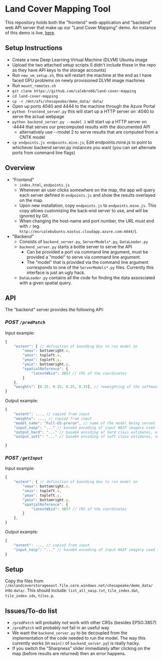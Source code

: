 # Land Cover Mapping Tool


This repository holds both the "frontend" web-application and "backend" web API server that make up our "Land Cover Mapping" demo. An instance of this demo is live, [here](http://msrcalebubuntu.eastus.cloudapp.azure.com:4040/).


## Setup Instructions

- Create a new Deep Learning Virtual Machine (DLVM) Ubuntu image
- Upload the two attached setup scripts (I didn't include these in the repo as they have API keys to the storage accounts) 
- Run `new_vm_setup.sh`, this will restart the machine at the end as I have faced GPU problems on newly provisioned DLVM image machines
- Run `mount_remotes.sh`
- `git clone https://github.com/calebrob6/land-cover-mapping`
- `cd land-cover-mapping`
- `cp -r /mnt/afs/chesapeake/demo_data/ data/`
- Open up ports 4040 and 4444 to the machine through the Azure Portal
- `python frontend_server.py` this will start up a HTTP server on :4040 to serve the actual webpage
- `python backend_server.py --model 1` will start up a HTTP server on :4444 that serves our precomputed results with the documented API
  - alternatively use --model 2 to serve results that are computed from a CNTK model
- `cp endpoints.js endpoints.mine.js`; Edit endpoints.mine.js to point to whichever backend server.py  instances you want (you can set alternate ports from command line flags)

## Overview

- "Frontend"
  - `index.html`, `endpoints.js`
  - Whenever an user clicks somewhere on the map, the app will query each server defined in `endpoints.js` and show the results overlayed on the map.
  - Upon new installation, copy `endpoints.js` to `endpoints.mine.js`. This copy allows customizing the back-end server to use, and will be ignored by Git.
  - When changing the host-name and port number, the URL must end with `/` (eg. `http://msrcalebubuntu.eastus.cloudapp.azure.com:4444/`).
- "Backend"
  - Consists of `backend_server.py`, `ServerModels*.py`, `DataLoader.py`
  - `backend_server.py` starts a bottle server to serve the API
    - Can be provided a port via command line argument, must be provided a "model" to serve via command line argument.
    - The "model" that is provided via the command line argument corresponds to one of the `ServerModels*.py` files. Currently this interface is just an ugly hack.
  - `DataLoader.py` contains all the code for finding the data assosciated with a given spatial query.


## API

The "backend" server provides the following API:

### *POST `/predPatch`*

Input example:
```js
{
    "extent": { // definition of bounding box to run model on
        "xmax": bottomright.x,
        "xmin": topleft.x,
        "ymax": topleft.y,
        "ymin": bottomright.y,
        "spatialReference": {
            "latestWkid": 3857 // CRS of the coordinates
        }
    },
    "weights": [0.25, 0.25, 0.25, 0.25], // reweighting of the softmax outputs, there should be one number (per class)
}
```

Output example:
```js
{
    "extent": ..., // copied from input
    "weights": ..., // copied from input
    "model_name": "Full-US-prerun", // name of the model being served
    "input_naip": "..." // base64 encoding of input NAIP imagery used to generate the model output, as PNG
    "output_hard": "..." // base64 encoding of hard class estimates, also as PNG
    "output_soft": "..." // base64 encoding of soft class estimates, see `utils.class_prediction_to_img()` for how image is generated

}
```

### *POST `/getInput`*

Input example:
```js
{
    "extent": { // definition of bounding box to run model on
        "xmax": bottomright.x,
        "xmin": topleft.x,
        "ymax": topleft.y,
        "ymin": bottomright.y,
        "spatialReference": {
            "latestWkid": 3857 // CRS of the coordinates
        }
    },
}
```

Output example:
```js
{
    "extent": ..., // copied from input
    "input_naip": "..." // base64 encoding of input NAIP imagery used to generate the model output, as PNG
}
```


## Setup

Copy the files from `//mslandcoverstorageeast.file.core.windows.net/chesapeake/demo_data/` into `data/`. This should include: `list_all_naip.txt`, `tile_index.dat`, `tile_index.idx`, `tiles.p`.


## Issues/To-do list

- `/predPatch` will probably _not_ work with other CRSs (besides EPSG:3857)
- `/predPatch` will probably _not_ fail in an useful way
- We want the `backend_server.py` to be decoupled from the implementation of the code needed to run the model. The way this currently works (in `main()` of `backend_server.py`) is really hacky.
- If you switch the "Sharpness" slider immediately after clicking on the map (before results are returned) then an error happens.
